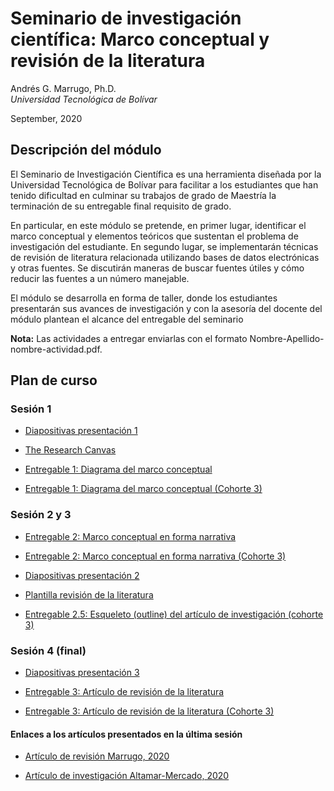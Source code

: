 # Seminario de investigación científica: Marco conceptual y revisión de la literatura 

Andrés G. Marrugo, Ph.D.          
*Universidad Tecnológica de Bolívar*

September, 2020

##  Descripción del módulo

El Seminario de Investigación Científica es una herramienta diseñada por la Universidad Tecnológica de Bolívar para facilitar a los estudiantes que han tenido dificultad en culminar su trabajos de grado de Maestría la terminación de su entregable final requisito de grado.

En particular, en este módulo se pretende, en primer lugar, identificar el marco conceptual y elementos teóricos que sustentan el problema de investigación  del estudiante. En segundo lugar, se implementarán técnicas de revisión de literatura relacionada utilizando bases de datos electrónicas y otras fuentes. Se discutirán maneras de buscar fuentes útiles y cómo reducir las fuentes a un número manejable.

El módulo se desarrolla en forma de taller, donde los estudiantes presentarán sus avances de investigación y con la asesoría del docente del módulo plantean el alcance del entregable del seminario

**Nota:** Las actividades a entregar enviarlas con el formato Nombre-Apellido-nombre-actividad.pdf.


## Plan de curso

### Sesión 1

- [Diapositivas presentación 1](https://www.dropbox.com/s/l6dg9h8z76foejh/Lec-01-the-conceptual-framework.pdf?dl=0)

- [The Research Canvas](https://www.drjohnlatham.com/wp-content/uploads/2019/10/Research_Canvas_2-3_191028.pdf)

- [Entregable 1: Diagrama del marco conceptual](https://www.dropbox.com/request/5ZKtEgrqGVMq5MsZw9G6)

- [Entregable 1: Diagrama del marco conceptual (Cohorte 3)](https://www.dropbox.com/request/JzvMCgzcmxpvGkl11Ddy)

### Sesión 2 y 3

- [Entregable 2: Marco conceptual en forma narrativa](https://www.dropbox.com/request/41CMpvEE5jj4P3fDbKCm)

- [Entregable 2: Marco conceptual en forma narrativa (Cohorte 3)](https://www.dropbox.com/request/Bb8a9HsI1G62dwkIbdRa)

- [Diapositivas presentación 2](https://www.dropbox.com/s/zi37dl8vpeacgd0/Lec-02-the-literature-review.pdf?dl=0)

- [Plantilla revisión de la literatura](https://www.dropbox.com/s/l63utv8k9mcca4t/Plantilla%20para%20la%20revisi%C3%B3n%20de%20la%20literatura.docx?dl=0)

- [Entregable 2.5: Esqueleto (outline) del artículo de investigación (cohorte 3)](https://www.dropbox.com/request/G158AOTmpwus5wUITik2)


### Sesión 4 (final)

- [Diapositivas presentación 3](https://www.dropbox.com/s/cjbsg6x0hcgblmv/Lec-03-summary.pdf?dl=0)

- [Entregable 3: Artículo de revisión de la literatura](https://savio.utb.edu.co/mod/assign/view.php?id=1008416)

- [Entregable 3: Artículo de revisión de la literatura (Cohorte 3)](https://www.dropbox.com/request/Kp1zMMzpsz20MUknJwjR)

#### Enlaces a los artículos presentados en la última sesión

- [Artículo de revisión Marrugo, 2020](https://www.osapublishing.org/josaa/abstract.cfm?uri=josaa-37-9-B60)

- [Artículo de investigación Altamar-Mercado, 2020](https://arxiv.org/pdf/1901.08153)

